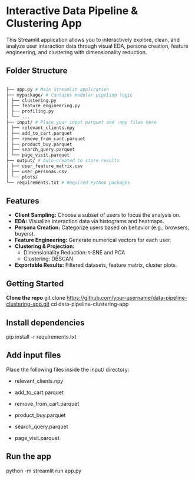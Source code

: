 #  Interactive Data Pipeline & Clustering App

This Streamlit application allows you to interactively explore, clean, and analyze user interaction data through visual EDA, persona creation, feature engineering, and clustering with dimensionality reduction.

## Folder Structure
```bash

├── app.py # Main Streamlit application
├── mypackage/ # Contains modular pipeline logic
│ ├── clustering.py
│ ├── feature_engineering.py
│ ├── profiling.py
│ └── ...
├── input/ # Place your input parquet and .npy files here
│ ├── relevant_clients.npy
│ ├── add_to_cart.parquet
│ ├── remove_from_cart.parquet
│ ├── product_buy.parquet
│ ├── search_query.parquet
│ └── page_visit.parquet
├── output/ # Auto-created to store results
│ ├── user_feature_matrix.csv
│ ├── user_personas.csv
│ └── plots/
└── requirements.txt # Required Python packages

```

## Features

- **Client Sampling:** Choose a subset of users to focus the analysis on.
- **EDA:** Visualize interaction data via histograms and heatmaps.
- **Persona Creation:** Categorize users based on behavior (e.g., browsers, buyers).
- **Feature Engineering:** Generate numerical vectors for each user.
- **Clustering & Projection:**
  - Dimensionality Reduction: t-SNE and PCA
  - Clustering: DBSCAN
- **Exportable Results:** Filtered datasets, feature matrix, cluster plots.

##  Getting Started

 **Clone the repo**
git clone https://github.com/your-username/data-pipeline-clustering-app.git
cd data-pipeline-clustering-app

## Install dependencies

pip install -r requirements.txt

## Add input files

Place the following files inside the input/ directory:

- relevant_clients.npy

- add_to_cart.parquet

- remove_from_cart.parquet

- product_buy.parquet

- search_query.parquet

- page_visit.parquet

## Run the app
python -m streamlit run app.py

